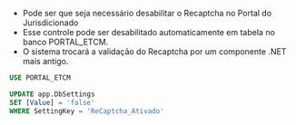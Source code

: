 - Pode ser que seja necessário desabilitar o Recaptcha no Portal do Jurisdicionado
- Esse controle pode ser desabilitado automaticamente em tabela no banco PORTAL_ETCM.
- O sistema trocará a validação do Recaptcha por um componente .NET mais antigo.

```sql
USE PORTAL_ETCM

UPDATE app.DbSettings
SET [Value] = 'false'
WHERE SettingKey = 'ReCaptcha_Ativado'
```